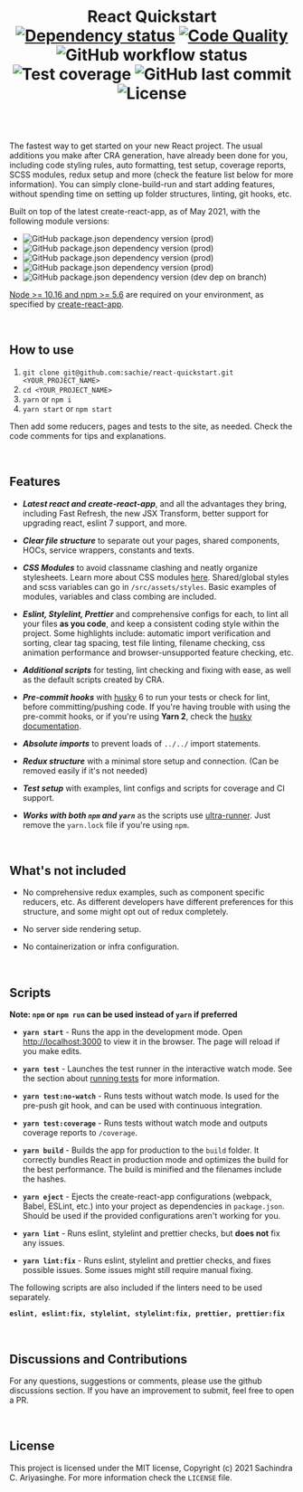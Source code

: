 <div align="center">
  <h1>
    React Quickstart
    <br />
    <a href="https://depfu.com/github/sachie/react-quickstart?project_id=25505"><img src="https://badges.depfu.com/badges/0de690f5a0f0bc7da4e9e469356bcf6f/overview.svg" alt="Dependency status"></a>
    <a href="https://www.codacy.com/gh/sachie/react-quickstart/dashboard?utm_source=github.com&amp;utm_medium=referral&amp;utm_content=sachie/react-quickstart&amp;utm_campaign=Badge_Grade"><img alt="Code Quality" src="https://img.shields.io/codacy/grade/7749bfe3bed84fb89ad4737d12fc63c8"></a>
    <img alt="GitHub workflow status" src="https://img.shields.io/github/workflow/status/sachie/react-quickstart/React%20Quickstart%20CI">
    <img alt="Test coverage" src="https://img.shields.io/codacy/coverage/7749bfe3bed84fb89ad4737d12fc63c8">
    <img alt="GitHub last commit" src="https://img.shields.io/github/last-commit/sachie/react-quickstart">
    <img alt="License" src="https://img.shields.io/github/license/sachie/react-quickstart?color=dark%20green">
    
  </h1>
</div>
<br /><br />

The fastest way to get started on your new React project. The usual additions you make after CRA generation, have already been done for you, including code styling rules, auto formatting, test setup, coverage reports, SCSS modules, redux setup and more (check the feature list below for more information). You can simply clone-build-run and start adding features, without spending time on setting up folder structures, linting, git hooks, etc.

Built on top of the latest create-react-app, as of May 2021, with the following module versions:

- <img alt="GitHub package.json dependency version (prod)" src="https://img.shields.io/github/package-json/dependency-version/sachie/react-quickstart/react">
- <img alt="GitHub package.json dependency version (prod)" src="https://img.shields.io/github/package-json/dependency-version/sachie/react-quickstart/react-scripts?label=react-scripts%20%28CRA%29">
- <img alt="GitHub package.json dependency version (prod)" src="https://img.shields.io/github/package-json/dependency-version/sachie/react-quickstart/react-router-dom">
- <img alt="GitHub package.json dependency version (prod)" src="https://img.shields.io/github/package-json/dependency-version/sachie/react-quickstart/redux">
- <img alt="GitHub package.json dependency version (dev dep on branch)" src="https://img.shields.io/github/package-json/dependency-version/sachie/react-quickstart/dev/eslint">

[Node >= 10.16 and npm >= 5.6](https://nodejs.org/en/) are required on your environment, as specified by [create-react-app](https://reactjs.org/docs/create-a-new-react-app.html#create-react-app).

&nbsp;

## How to use

1. `git clone git@github.com:sachie/react-quickstart.git <YOUR_PROJECT_NAME>`
2. `cd <YOUR_PROJECT_NAME>`
3. `yarn` or `npm i`
4. `yarn start` or `npm start`

Then add some reducers, pages and tests to the site, as needed.
Check the code comments for tips and explanations.

&nbsp;

## Features

- **_Latest react and create-react-app_**, and all the advantages they bring, including Fast Refresh, the new JSX Transform, better support for upgrading react, eslint 7 support, and more.

- **_Clear file structure_** to separate out your pages, shared components, HOCs, service wrappers, constants and texts.

- **_CSS Modules_** to avoid classname clashing and neatly organize stylesheets. Learn more about CSS modules [here](https://create-react-app.dev/docs/adding-a-css-modules-stylesheet/). Shared/global styles and scss variables can go in `/src/assets/styles`. Basic examples of modules, variables and class combing are included.

- **_Eslint, Stylelint, Prettier_** and comprehensive configs for each, to lint all your files **as you code**, and keep a consistent coding style within the project. Some highlights include: automatic import verification and sorting, clear tag spacing, test file linting, filename checking, css animation performance and browser-unsupported feature checking, etc.

- **_Additional scripts_** for testing, lint checking and fixing with ease, as well as the default scripts created by CRA.

- **_Pre-commit hooks_** with [husky](https://github.com/typicode/husky) 6 to run your tests or check for lint, before committing/pushing code. If you're having trouble with using the pre-commit hooks, or if you're using **Yarn 2**, check the [husky documentation](https://typicode.github.io/husky/#/?id=automatic-recommended).

- **_Absolute imports_** to prevent loads of `../../` import statements.

- **_Redux structure_** with a minimal store setup and connection. (Can be removed easily if it's not needed)

- **_Test setup_** with examples, lint configs and scripts for coverage and CI support.

- **_Works with both `npm` and `yarn`_** as the scripts use [ultra-runner](https://github.com/folke/ultra-runner). Just remove the `yarn.lock` file if you're using `npm`.

&nbsp;

## What's not included

- No comprehensive redux examples, such as component specific reducers, etc. As different developers have different preferences for this structure, and some might opt out of redux completely.

- No server side rendering setup.

- No containerization or infra configuration.

&nbsp;

## Scripts

**Note: `npm` or `npm run` can be used instead of `yarn` if preferred**
&nbsp;

- **`yarn start`** - Runs the app in the development mode. Open [http://localhost:3000](http://localhost:3000) to view it in the browser. The page will reload if you make edits.

- **`yarn test`** - Launches the test runner in the interactive watch mode. See the section about [running tests](https://facebook.github.io/create-react-app/docs/running-tests) for more information.

- **`yarn test:no-watch`** - Runs tests without watch mode. Is used for the pre-push git hook, and can be used with continuous integration.

- **`yarn test:coverage`** - Runs tests without watch mode and outputs coverage reports to `/coverage`.

- **`yarn build`** - Builds the app for production to the `build` folder. It correctly bundles React in production mode and optimizes the build for the best performance. The build is minified and the filenames include the hashes.

- **`yarn eject`** - Ejects the create-react-app configurations (webpack, Babel, ESLint, etc.) into your project as dependencies in `package.json`. Should be used if the provided configurations aren't working for you.

- **`yarn lint`** - Runs eslint, stylelint and prettier checks, but **does not** fix any issues.

- **`yarn lint:fix`** - Runs eslint, stylelint and prettier checks, and fixes possible issues. Some issues might still require manual fixing.

The following scripts are also included if the linters need to be used separately.

**`eslint, eslint:fix, stylelint, stylelint:fix, prettier, prettier:fix`**

&nbsp;

## Discussions and Contributions

For any questions, suggestions or comments, please use the github discussions section.
If you have an improvement to submit, feel free to open a PR.

&nbsp;

## License

This project is licensed under the MIT license, Copyright (c) 2021 Sachindra C. Ariyasinghe. For more information check the `LICENSE` file.
